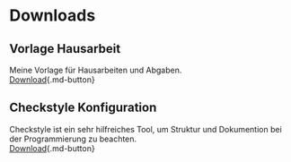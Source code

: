 # Downloads

## Vorlage Hausarbeit
Meine Vorlage für Hausarbeiten und Abgaben.  
[Download](files/hausarbeit.dotx){.md-button}

## Checkstyle Konfiguration
Checkstyle ist ein sehr hilfreiches Tool, um Struktur und Dokumention bei der Programmierung zu beachten.  
[Download](files/checkstyle-OMI3h.xml){.md-button}
